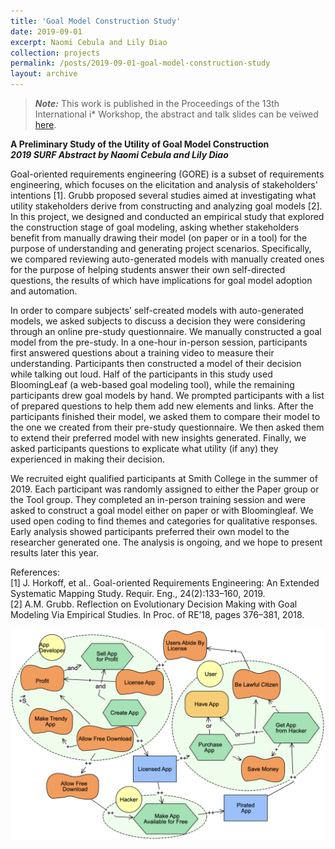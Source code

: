 ```yaml
---
title: 'Goal Model Construction Study'
date: 2019-09-01
excerpt: Naomi Cebula and Lily Diao
collection: projects
permalink: /posts/2019-09-01-goal-model-construction-study
layout: archive
---
```


> **_Note:_** This work is published in the Proceedings of the 13th International i* Workshop, the abstract and talk slides can be veiwed [here](https://amgrubb.github.io/publication/2020-A-Preliminary-Investigation-of-the-Utility-of-Goal-Model-Construction).

**A Preliminary Study of the Utility of Goal Model Construction**  
**_2019 SURF Abstract by Naomi Cebula and Lily Diao_**

Goal-oriented requirements engineering (GORE) is a subset of requirements engineering, which focuses on the elicitation and analysis of stakeholders' intentions \[1\]. Grubb proposed several studies aimed at investigating what utility stakeholders derive from constructing and analyzing goal models \[2\]. In this project, we designed and conducted an empirical study that explored the construction stage of goal modeling, asking whether stakeholders benefit from manually drawing their model (on paper or in a tool) for the purpose of understanding and generating project scenarios. Specifically, we compared reviewing auto-generated models with manually created ones for the purpose of helping students answer their own self-directed questions, the results of which have implications for goal model adoption and automation.

In order to compare subjects’ self-created models with auto-generated models, we asked subjects to discuss a decision they were considering through an online pre-study questionnaire. We manually constructed a goal model from the pre-study. In a one-hour in-person session, participants first answered questions about a training video to measure their understanding. Participants then constructed a model of their decision while talking out loud. Half of the participants in this study used BloomingLeaf (a web-based goal modeling tool), while the remaining participants drew goal models by hand. We prompted participants with a list of prepared questions to help them add new elements and links. After the participants finished their model, we asked them to compare their model to the one we created from their pre-study questionnaire. We then asked them to extend their preferred model with new insights generated. Finally, we asked participants questions to explicate what utility (if any) they experienced in making their decision.

We recruited eight qualified participants at Smith College in the summer of 2019. Each participant was randomly assigned to either the Paper group or the Tool group. They completed an in-person training session and were asked to construct a goal model either on paper or with Bloomingleaf. We used open coding to find themes and categories for qualitative responses. Early analysis showed participants preferred their own model to the researcher generated one. The analysis is ongoing, and we hope to present results later this year.

References:<br>
\[1\] J. Horkoff, et al.. Goal-oriented Requirements Engineering: An Extended Systematic Mapping Study. Requir. Eng., 24(2):133–160, 2019. <br>
\[2\] A.M. Grubb. Reflection on Evolutionary Decision Making with Goal Modeling Via Empirical Studies. In Proc. of RE’18, pages 376–381, 2018.

<img src="/images/surf-2.png"
     alt="goal model"
     />

